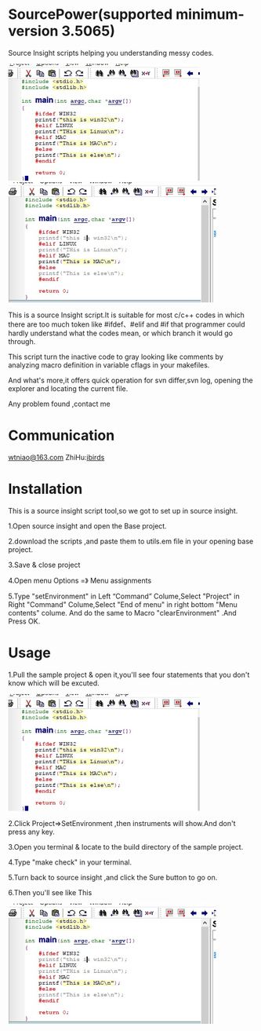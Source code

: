 # SourcePower(supported minimum-version 3.5065)
Source Insight scripts helping you understanding messy codes.

![Before](https://github.com/wtniao/SourcePower/blob/master/sample/bad.png?raw=true)
![After](https://github.com/wtniao/SourcePower/blob/master/sample/nice.png?raw=true)

This is a source Insight script.It is suitable for most c/c++ codes in which there are too much token like #ifdef、#elif and #if that programmer could hardly understand what the codes mean, or which branch it would go through.

This script  turn the inactive code to gray looking like comments by analyzing macro definition in variable cflags in your makefiles.

And what's more,it offers quick operation for svn differ,svn log, opening the explorer and locating the current file.

Any problem found ,contact me 
# Communication
wtniao@163.com 
ZhiHu:[ibirds](https://www.zhihu.com/people/niao-niao-79/activities "ibirds")


# Installation
This is a source insight script tool,so we got to set up in source insight.

1.Open source insight and open the Base project.

2.download the scripts ,and paste them to utils.em file in your opening base project.

3.Save & close project

4.Open menu Options =》 Menu assignments

5.Type "setEnvironment" in Left “Command” Colume,Select "Project" in Right "Command" Colume,Select "End of menu" in right bottom "Menu contents" colume. And do the same to Macro "clearEnvironment" .And  Press OK.

# Usage
1.Pull the sample project & open it,you'll see four statements that you don't know which will be excuted.

![Bad](https://github.com/wtniao/SourcePower/blob/master/sample/bad.png?raw=true)

2.Click Project=>SetEnvironment ,then instruments will show.And don't press any key.

3.Open you terminal & locate to the build directory of the sample project.

4.Type "make check" in your terminal.

5.Turn back to source insight ,and click the Sure button to go on.

6.Then you'll see like This

![Good](https://github.com/wtniao/SourcePower/blob/master/sample/nice.png?raw=true)
